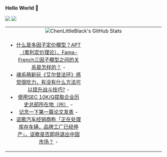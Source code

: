 ### Hello World 👋

[![](https://img.shields.io/badge/@ChenLittleBlack-1a6c81?style=flat&logo=java&logoColor=1a6c81&label=Java&colorA=ffffff)](https://www.java.com/)
[![](https://img.shields.io/badge/@ChenLittleBlack-41b883?style=flat&logo=vuedotjs&logoColor=41b883&label=Vue&colorA=ffffff)](https://cn.vuejs.org/)

<table>
<tr>
<td colspan="2" style="text-align: center;">
<img alt="ChenLittleBlack's GitHub Stats" src="https://github-readme-stats.vercel.app/api?username=ChenLittleBlack&show_icons=true&icon_color=CE1D2D&text_color=718096&bg_color=ffffff&hide_title=true" />
</td>
</tr>
<tr>
<td align="center" valign="middle">

<!-- START_SECTION:blog -->
* <a href='http://www.zhihu.com/question/51147196/answer/2336704181?utm_campaign=rss&utm_medium=rss&utm_source=rss&utm_content=title' target='_blank'>什么是多因子定价模型？APT（套利定价理论）、Fama-French三因子模型之间的关系是怎样的？</a> - 
* <a href='http://www.zhihu.com/question/519141601/answer/2380098776?utm_campaign=rss&utm_medium=rss&utm_source=rss&utm_content=title' target='_blank'>魂系萌新玩《艾尔登法环》感觉很吃力，有没有什么方法可以提升战斗技巧?</a> - 
* <a href='http://zhuanlan.zhihu.com/p/165208303?utm_campaign=rss&utm_medium=rss&utm_source=rss&utm_content=title' target='_blank'>使用SEC 10K/Q提取企业历史总部所在地（州）</a> - 
* <a href='http://zhuanlan.zhihu.com/p/316180217?utm_campaign=rss&utm_medium=rss&utm_source=rss&utm_content=title' target='_blank'>记念一下第一篇论文发表</a> - 
* <a href='http://www.zhihu.com/question/519997075/answer/2377269493?utm_campaign=rss&utm_medium=rss&utm_source=rss&utm_content=title' target='_blank'>讴歌汽车经销商称「正在处理库存车辆，品牌工厂已经停产」，讴歌是否即将退出中国市场？</a> - 
<!-- END_SECTION:blog -->

</td>
<td valign="middle" width="50%">

<!-- START_SECTION:douban -->

<!-- END_SECTION:douban -->

</td>
</tr>
</table>
